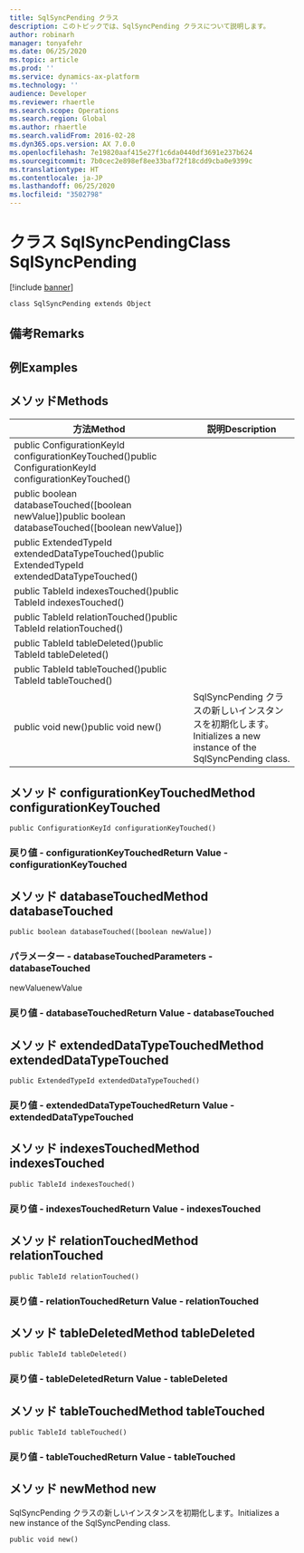 ```yaml
---
title: SqlSyncPending クラス
description: このトピックでは、SqlSyncPending クラスについて説明します。
author: robinarh
manager: tonyafehr
ms.date: 06/25/2020
ms.topic: article
ms.prod: ''
ms.service: dynamics-ax-platform
ms.technology: ''
audience: Developer
ms.reviewer: rhaertle
ms.search.scope: Operations
ms.search.region: Global
ms.author: rhaertle
ms.search.validFrom: 2016-02-28
ms.dyn365.ops.version: AX 7.0.0
ms.openlocfilehash: 7e19820aaf415e27f1c6da0440df3691e237b624
ms.sourcegitcommit: 7b0cec2e898ef8ee33baf72f18cdd9cba0e9399c
ms.translationtype: HT
ms.contentlocale: ja-JP
ms.lasthandoff: 06/25/2020
ms.locfileid: "3502798"
---
```

# <a name="class-sqlsyncpending"></a><span data-ttu-id="d51a2-103">クラス SqlSyncPending</span><span class="sxs-lookup"><span data-stu-id="d51a2-103">Class SqlSyncPending</span></span>

[!include [banner](../../includes/banner.md)]

```xpp
class SqlSyncPending extends Object
```

## <a name="remarks"></a><span data-ttu-id="d51a2-104">備考</span><span class="sxs-lookup"><span data-stu-id="d51a2-104">Remarks</span></span>

## <a name="examples"></a><span data-ttu-id="d51a2-105">例</span><span class="sxs-lookup"><span data-stu-id="d51a2-105">Examples</span></span>

## <a name="methods"></a><span data-ttu-id="d51a2-106">メソッド</span><span class="sxs-lookup"><span data-stu-id="d51a2-106">Methods</span></span>

| <span data-ttu-id="d51a2-107">方法</span><span class="sxs-lookup"><span data-stu-id="d51a2-107">Method</span></span>                                               | <span data-ttu-id="d51a2-108">説明</span><span class="sxs-lookup"><span data-stu-id="d51a2-108">Description</span></span>                                             |
|------------------------------------------------------|---------------------------------------------------------|
| <span data-ttu-id="d51a2-109">public ConfigurationKeyId configurationKeyTouched()</span><span class="sxs-lookup"><span data-stu-id="d51a2-109">public ConfigurationKeyId configurationKeyTouched()</span></span>  |                                                         |
| <span data-ttu-id="d51a2-110">public boolean databaseTouched(\[boolean newValue\])</span><span class="sxs-lookup"><span data-stu-id="d51a2-110">public boolean databaseTouched(\[boolean newValue\])</span></span> |                                                         |
| <span data-ttu-id="d51a2-111">public ExtendedTypeId extendedDataTypeTouched()</span><span class="sxs-lookup"><span data-stu-id="d51a2-111">public ExtendedTypeId extendedDataTypeTouched()</span></span>      |                                                         |
| <span data-ttu-id="d51a2-112">public TableId indexesTouched()</span><span class="sxs-lookup"><span data-stu-id="d51a2-112">public TableId indexesTouched()</span></span>                      |                                                         |
| <span data-ttu-id="d51a2-113">public TableId relationTouched()</span><span class="sxs-lookup"><span data-stu-id="d51a2-113">public TableId relationTouched()</span></span>                     |                                                         |
| <span data-ttu-id="d51a2-114">public TableId tableDeleted()</span><span class="sxs-lookup"><span data-stu-id="d51a2-114">public TableId tableDeleted()</span></span>                        |                                                         |
| <span data-ttu-id="d51a2-115">public TableId tableTouched()</span><span class="sxs-lookup"><span data-stu-id="d51a2-115">public TableId tableTouched()</span></span>                        |                                                         |
| <span data-ttu-id="d51a2-116">public void new()</span><span class="sxs-lookup"><span data-stu-id="d51a2-116">public void new()</span></span>                                    | <span data-ttu-id="d51a2-117">SqlSyncPending クラスの新しいインスタンスを初期化します。</span><span class="sxs-lookup"><span data-stu-id="d51a2-117">Initializes a new instance of the SqlSyncPending class.</span></span> |

## <a name="method-configurationkeytouched"></a><span data-ttu-id="d51a2-118">メソッド configurationKeyTouched</span><span class="sxs-lookup"><span data-stu-id="d51a2-118">Method configurationKeyTouched</span></span>

```xpp
public ConfigurationKeyId configurationKeyTouched()
```

### <a name="return-value---configurationkeytouched"></a><span data-ttu-id="d51a2-119">戻り値 - configurationKeyTouched</span><span class="sxs-lookup"><span data-stu-id="d51a2-119">Return Value - configurationKeyTouched</span></span>

## <a name="method-databasetouched"></a><span data-ttu-id="d51a2-120">メソッド databaseTouched</span><span class="sxs-lookup"><span data-stu-id="d51a2-120">Method databaseTouched</span></span>

```xpp
public boolean databaseTouched([boolean newValue])
```

### <a name="parameters---databasetouched"></a><span data-ttu-id="d51a2-121">パラメーター - databaseTouched</span><span class="sxs-lookup"><span data-stu-id="d51a2-121">Parameters - databaseTouched</span></span>

<span data-ttu-id="d51a2-122">newValue</span><span class="sxs-lookup"><span data-stu-id="d51a2-122">newValue</span></span>  

### <a name="return-value---databasetouched"></a><span data-ttu-id="d51a2-123">戻り値 - databaseTouched</span><span class="sxs-lookup"><span data-stu-id="d51a2-123">Return Value - databaseTouched</span></span>

## <a name="method-extendeddatatypetouched"></a><span data-ttu-id="d51a2-124">メソッド extendedDataTypeTouched</span><span class="sxs-lookup"><span data-stu-id="d51a2-124">Method extendedDataTypeTouched</span></span>

```xpp
public ExtendedTypeId extendedDataTypeTouched()
```

### <a name="return-value---extendeddatatypetouched"></a><span data-ttu-id="d51a2-125">戻り値 - extendedDataTypeTouched</span><span class="sxs-lookup"><span data-stu-id="d51a2-125">Return Value - extendedDataTypeTouched</span></span>

## <a name="method-indexestouched"></a><span data-ttu-id="d51a2-126">メソッド indexesTouched</span><span class="sxs-lookup"><span data-stu-id="d51a2-126">Method indexesTouched</span></span>

```xpp
public TableId indexesTouched()
```

### <a name="return-value---indexestouched"></a><span data-ttu-id="d51a2-127">戻り値 - indexesTouched</span><span class="sxs-lookup"><span data-stu-id="d51a2-127">Return Value - indexesTouched</span></span>

## <a name="method-relationtouched"></a><span data-ttu-id="d51a2-128">メソッド relationTouched</span><span class="sxs-lookup"><span data-stu-id="d51a2-128">Method relationTouched</span></span>

```xpp
public TableId relationTouched()
```

### <a name="return-value---relationtouched"></a><span data-ttu-id="d51a2-129">戻り値 - relationTouched</span><span class="sxs-lookup"><span data-stu-id="d51a2-129">Return Value - relationTouched</span></span>

## <a name="method-tabledeleted"></a><span data-ttu-id="d51a2-130">メソッド tableDeleted</span><span class="sxs-lookup"><span data-stu-id="d51a2-130">Method tableDeleted</span></span>

```xpp
public TableId tableDeleted()
```

### <a name="return-value---tabledeleted"></a><span data-ttu-id="d51a2-131">戻り値 - tableDeleted</span><span class="sxs-lookup"><span data-stu-id="d51a2-131">Return Value - tableDeleted</span></span>

## <a name="method-tabletouched"></a><span data-ttu-id="d51a2-132">メソッド tableTouched</span><span class="sxs-lookup"><span data-stu-id="d51a2-132">Method tableTouched</span></span>

```xpp
public TableId tableTouched()
```

### <a name="return-value---tabletouched"></a><span data-ttu-id="d51a2-133">戻り値 - tableTouched</span><span class="sxs-lookup"><span data-stu-id="d51a2-133">Return Value - tableTouched</span></span>

## <a name="method-new"></a><span data-ttu-id="d51a2-134">メソッド new</span><span class="sxs-lookup"><span data-stu-id="d51a2-134">Method new</span></span>

<span data-ttu-id="d51a2-135">SqlSyncPending クラスの新しいインスタンスを初期化します。</span><span class="sxs-lookup"><span data-stu-id="d51a2-135">Initializes a new instance of the SqlSyncPending class.</span></span>

```xpp
public void new()
```

